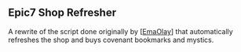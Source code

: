 ## Epic7 Shop Refresher
A rewrite of the script done originally by [[EmaOlay](https://github.com/EmaOlay/E7-Auto-Shop-Refresh)] that automatically refreshes the shop and buys covenant bookmarks and mystics.


